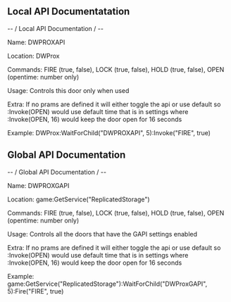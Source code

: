 ## Local API Documentatation

-- / Local API Documentation / --

Name: DWPROXAPI

Location: DWProx

Commands: FIRE (true, false), LOCK (true, false), HOLD (true, false), OPEN (opentime: number only)

Usage: Controls this door only when used

Extra: If no prams are defined it will either toggle the api or use default so :Invoke(OPEN) would use default time that is in settings where :Invoke(OPEN, 16) would keep the door open for 16 seconds 
			
Example: DWProx:WaitForChild("DWPROXAPI", 5):Invoke("FIRE", true)

## Global API Documentation

-- / Global API Documentation / -- 

Name: DWPROXGAPI

Location: game:GetService("ReplicatedStorage")
			
Commands: FIRE (true, false), LOCK (true, false), HOLD (true, false), OPEN (opentime: number only)

Usage: Controls all the doors that have the GAPI settings enabled
			
Extra: If no prams are defined it will either toggle the api or use default so :Invoke(OPEN) would use default time that is in settings where :Invoke(OPEN, 16) would keep the door open for 16 seconds 
			
Example: game:GetService("ReplicatedStorage"):WaitForChild("DWProxGAPI", 5):Fire("FIRE", true)